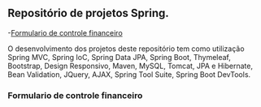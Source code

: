 ## Repositório de projetos Spring.

-[Formulario de controle financeiro](#formulario-de-controle-financeiro)

O desenvolvimento dos projetos deste repositório tem como utilização Spring MVC, Spring IoC, Spring Data JPA, Spring Boot, Thymeleaf, Bootstrap, Design Responsivo, Maven, MySQL, Tomcat, JPA e Hibernate, Bean Validation, JQuery, AJAX, Spring Tool Suite, Spring Boot DevTools.

### Formulario de controle financeiro
